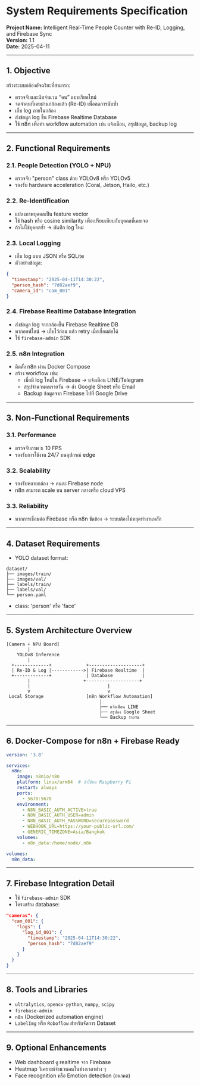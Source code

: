 # System Requirements Specification  
**Project Name:** Intelligent Real-Time People Counter with Re-ID, Logging, and Firebase Sync  
**Version:** 1.1  
**Date:** 2025-04-11

---

## 1. Objective
สร้างระบบกล้องอัจฉริยะที่สามารถ:
- ตรวจจับและนับจำนวน “คน” แบบเรียลไทม์
- จดจำคนที่เคยผ่านกล้องแล้ว (Re-ID) เพื่อลดการนับซ้ำ
- เก็บ log ภายในกล้อง
- ส่งข้อมูล log ขึ้น Firebase Realtime Database
- ใช้ n8n เพื่อทำ workflow automation เช่น แจ้งเตือน, สรุปข้อมูล, backup log

---

## 2. Functional Requirements

### 2.1. People Detection (YOLO + NPU)
- ตรวจจับ "person" class ด้วย YOLOv8 หรือ YOLOv5
- รองรับ hardware acceleration (Coral, Jetson, Hailo, etc.)

### 2.2. Re-Identification
- แปลงภาพบุคคลเป็น feature vector
- ใช้ hash หรือ cosine similarity เพื่อเปรียบเทียบกับบุคคลที่เคยเจอ
- ถ้าไม่ใช่บุคคลซ้ำ → บันทึก log ใหม่

### 2.3. Local Logging
- เก็บ log แบบ JSON หรือ SQLite
- ตัวอย่างข้อมูล:
```json
{
  "timestamp": "2025-04-11T14:30:22",
  "person_hash": "7d82aef9",
  "camera_id": "cam_001"
}
```

### 2.4. Firebase Realtime Database Integration
- ส่งข้อมูล log จากกล้องขึ้น Firebase Realtime DB
- หากออฟไลน์ → เก็บไว้ก่อน แล้ว retry เมื่อเชื่อมต่อได้
- ใช้ `firebase-admin` SDK

### 2.5. n8n Integration
- ติดตั้ง n8n ผ่าน Docker Compose
- สร้าง workflow เช่น:
  - เมื่อมี log ใหม่ใน Firebase → แจ้งเตือน LINE/Telegram
  - สรุปจำนวนคนรายวัน → ส่ง Google Sheet หรือ Email
  - Backup ข้อมูลจาก Firebase ไปที่ Google Drive

---

## 3. Non-Functional Requirements

### 3.1. Performance
- ตรวจจับภาพ ≥ 10 FPS
- รองรับการใช้งาน 24/7 บนอุปกรณ์ edge

### 3.2. Scalability
- รองรับหลายกล้อง → คนละ Firebase node
- n8n สามารถ scale บน server กลางหรือ cloud VPS

### 3.3. Reliability
- หากการเชื่อมต่อ Firebase หรือ n8n ขัดข้อง → ระบบต้องไม่หยุดทำงานหลัก

---

## 4. Dataset Requirements
- YOLO dataset format:
```
dataset/
├── images/train/
├── images/val/
├── labels/train/
├── labels/val/
└── person.yaml
```
- class: 'person' หรือ 'face'

---

## 5. System Architecture Overview

```
[Camera + NPU Board]
        |
    YOLOv8 Inference
        |
  +-------------+             +--------------------+
  | Re-ID & Log |------------>| Firebase Realtime  |
  +-------------+             | Database           |
        |                    +--------------------+
        |                             |
        v                             v
 Local Storage                [n8n Workflow Automation]
                                   |
                                   ├── แจ้งเตือน LINE
                                   ├── สรุปลง Google Sheet
                                   └── Backup รายวัน
```

---

## 6. Docker-Compose for n8n + Firebase Ready

```yaml
version: '3.8'

services:
  n8n:
    image: n8nio/n8n
    platform: linux/arm64  # ถ้าใช้บน Raspberry Pi
    restart: always
    ports:
      - 5678:5678
    environment:
      - N8N_BASIC_AUTH_ACTIVE=true
      - N8N_BASIC_AUTH_USER=admin
      - N8N_BASIC_AUTH_PASSWORD=securepassword
      - WEBHOOK_URL=https://your-public-url.com/
      - GENERIC_TIMEZONE=Asia/Bangkok
    volumes:
      - n8n_data:/home/node/.n8n

volumes:
  n8n_data:
```

---

## 7. Firebase Integration Detail
- ใช้ `firebase-admin` SDK
- โครงสร้าง database:
```json
"cameras": {
  "cam_001": {
    "logs": {
      "log_id_001": {
        "timestamp": "2025-04-11T14:30:22",
        "person_hash": "7d82aef9"
      }
    }
  }
}
```

---

## 8. Tools and Libraries
- `ultralytics`, `opencv-python`, `numpy`, `scipy`
- `firebase-admin`
- `n8n` (Dockerized automation engine)
- `LabelImg` หรือ `Roboflow` สำหรับจัดการ Dataset

---

## 9. Optional Enhancements
- Web dashboard ดู realtime จาก Firebase
- Heatmap วิเคราะห์จำนวนคนในช่วงเวลาต่าง ๆ
- Face recognition หรือ Emotion detection (อนาคต)
